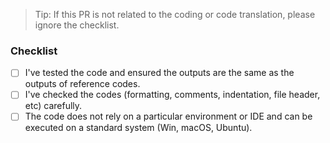 > Tip: If this PR is not related to the coding or code translation, please ignore the checklist.

### Checklist

- [ ] I've tested the code and ensured the outputs are the same as the outputs of reference codes.
- [ ] I've checked the codes (formatting, comments, indentation, file header, etc) carefully.
- [ ] The code does not rely on a particular environment or IDE and can be executed on a standard system (Win, macOS, Ubuntu).
